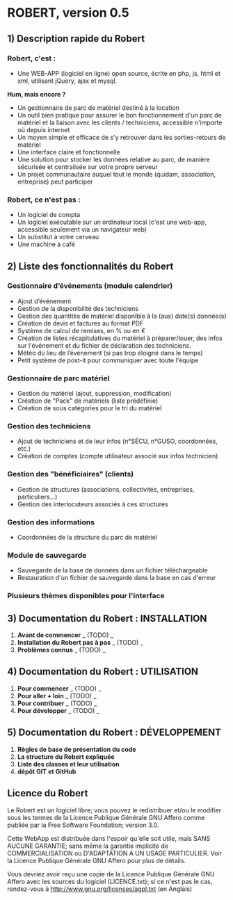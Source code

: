
# ROBERT, version 0.5


## 1) Description rapide du Robert

### Robert, c'est :
* Une WEB-APP (logiciel en ligne) open source, écrite en php, js, html et xml, utilisant jQuery, ajax et mysql.

**Hum, mais encore ?**

* Un gestionnaire de parc de matériel destiné à la location
* Un outil bien pratique pour assurer le bon fonctionnement d'un parc de matériel et la liaison avec les clients / techniciens, accessible n'importe où depuis internet
* Un moyen simple et efficace de s'y retrouver dans les sorties-retours de matériel
* Une interface claire et fonctionnelle
* Une solution pour stocker les données relative au parc, de manière sécurisée et centralisée sur votre propre serveur
* Un projet communautaire auquel tout le monde (quidam, association, entreprise) peut participer


### Robert, ce n'est pas :

* Un logiciel de compta
* Un logiciel exécutable sur un ordinateur local (c'est une web-app, accessible seulement via un navigateur web)
* Un substitut à votre cerveau
* Une machine à café



## 2) Liste des fonctionnalités du Robert

### Gestionnaire d’événements (module calendrier)
* Ajout d’événement
* Gestion de la disponibilité des techniciens
* Gestion des quantités de matériel disponible à la (aux) date(s) donnée(s)
* Création de devis et factures au format PDF
* Système de calcul de remises, en % ou en €
* Création de listes récapitulatives du matériel à préparer/louer, des infos sur l'événement et du fichier de déclaration des techniciens.
* Météo du lieu de l’événement (si pas trop éloigné dans le temps)
* Petit système de post-it pour communiquer avec toute l'équipe

### Gestionnaire de parc matériel
* Gestion du matériel (ajout, suppression, modification)
* Création de "Pack" de matériels (liste prédéfinie)
* Création de sous catégories pour le tri du matériel

### Gestion des techniciens
* Ajout de techniciens et de leur infos (n°SÉCU, n°GUSO, coordonnées, etc.)
* Création de comptes (compte utilisateur associé aux infos technicien)

### Gestion des "bénéficiaires" (clients)
* Gestion de structures (associations, collectivités, entreprises, particuliers...)
* Gestion des interlocuteurs associés à ces structures

### Gestion des informations
* Coordonnées de la structure du parc de matériel

### Module de sauvegarde
* Sauvegarde de la base de données dans un fichier téléchargeable
* Restauration d'un fichier de sauvegarde dans la base en cas d'erreur

### Plusieurs thèmes disponibles pour l'interface



## 3) Documentation du Robert : INSTALLATION

1. **Avant de commencer**					_ (TODO) _
2. **Installation du Robert pas à pas**		_ (TODO) _
3. **Problèmes connus**						_ (TODO) _



## 4) Documentation du Robert : UTILISATION

1. **Pour commencer**				_ (TODO) _
2. **Pour aller + loin**			_ (TODO) _
3. **Pour contribuer**				_ (TODO) _
4. **Pour développer**				_ (TODO) _



## 5) Documentation du Robert : DÉVELOPPEMENT

1. **Règles de base de présentation du code**
2. **La structure du Robert expliquée**
3. **Liste des classes et leur utilisation**
4. **dépôt GIT et GitHub**



## Licence du Robert

Le Robert est un logiciel libre; vous pouvez le redistribuer et/ou
le modifier sous les termes de la Licence Publique Générale GNU Affero
comme publiée par la Free Software Foundation;
version 3.0.

Cette WebApp est distribuée dans l'espoir qu'elle soit utile,
mais SANS AUCUNE GARANTIE; sans même la garantie implicite de
COMMERCIALISATION ou D'ADAPTATION A UN USAGE PARTICULIER.
Voir la Licence Publique Générale GNU Affero pour plus de détails.

Vous devriez avoir reçu une copie de la Licence Publique Générale
GNU Affero avec les sources du logiciel (LICENCE.txt); si ce n'est pas
le cas, rendez-vous à http://www.gnu.org/licenses/agpl.txt (en Anglais)

